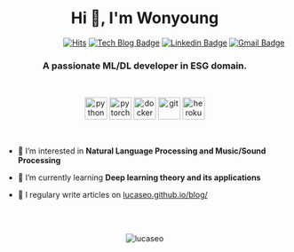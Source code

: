 <h1 align="center">Hi 👋, I'm Wonyoung</h1>

<div align=right>

[![Hits](https://hits.seeyoufarm.com/api/count/incr/badge.svg?url=https%3A%2F%2Fgithub.com%2Flucaseo)](https://hits.seeyoufarm.com)   [![Tech Blog Badge](http://img.shields.io/badge/-Tech%20blog-black?style=flat-square&logo=github&link=https://lucaseo.github.io/)](https://lucaseo.github.io/blog/)   [![Linkedin Badge](https://img.shields.io/badge/-LinkedIn-blue?style=flat-square&logo=Linkedin&logoColor=white&link=https://www.linkedin.com/in/lucaseo)](https://www.linkedin.com/in/lucaseo)   [![Gmail Badge](https://img.shields.io/badge/Gmail-d14836?style=flat-square&logo=Gmail&logoColor=white&link=mailto:lucaseo0147@gmail.com)](mailto:lucaseo0147@gmail.com)

</div> 

<h3 align="center">A passionate ML/DL developer in ESG domain.</h3>

<br>

<p align="center">
	<img src="https://devicons.github.io/devicon/devicon.git/icons/python/python-original.svg" alt="python" width="40" height="40"/> 
	<img src="https://www.vectorlogo.zone/logos/pytorch/pytorch-icon.svg" alt="pytorch" width="40" height="40"/>
	<img src="https://devicons.github.io/devicon/devicon.git/icons/docker/docker-original-wordmark.svg" alt="docker" width="40" height="40"/>
	<img src="https://www.vectorlogo.zone/logos/git-scm/git-scm-icon.svg" alt="git" width="40" height="40"/> 
	<img src="https://devicons.github.io/devicon/devicon.git/icons/heroku/heroku-original.svg" alt="heroku" width="40" height="40"/> 
</p>

<br>

- 🔭 I’m interested in **Natural Language Processing and Music/Sound Processing**

- 🌱 I’m currently learning **Deep learning theory and its applications**

- 📝 I regulary write articles on [lucaseo.github.io/blog/](lucaseo.github.io/blog/)


<br>
<br>


<p align="center"><img align="center" src="https://github-readme-stats.vercel.app/api?username=lucaseo&show_icons=true" alt="lucaseo" /></p>
